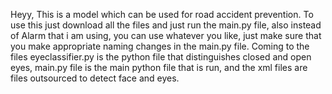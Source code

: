 Heyy, This is a model which can be used for road accident prevention.
To use this just download all the files and just run the main.py file, also instead of Alarm that i am using,
you can use whatever you like, just make sure that you make appropriate naming changes in the main.py file.
Coming to the files eyeclassifier.py is the python file that distinguishes closed and open eyes, main.py file is the main python file
that is run, and the xml files are files outsourced to detect face and eyes.

